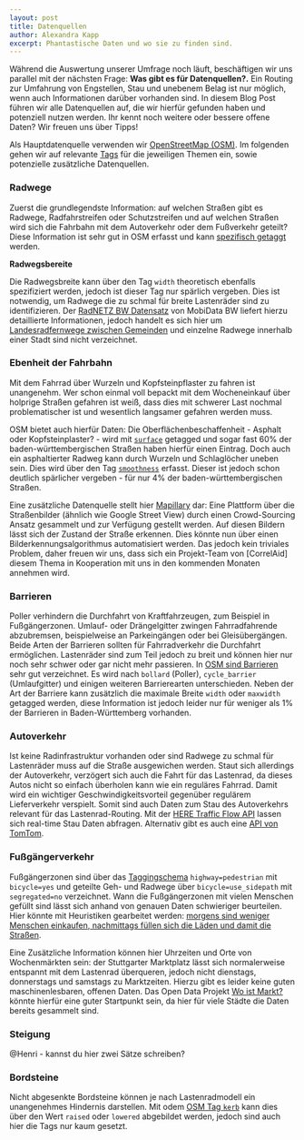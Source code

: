 ```yaml
---
layout: post
title: Datenquellen
author: Alexandra Kapp
excerpt: Phantastische Daten und wo sie zu finden sind.
---
```


Während die Auswertung unserer Umfrage noch läuft, beschäftigen wir uns parallel mit der nächsten Frage: **Was gibt es für Datenquellen?.** 
Ein Routing zur Umfahrung von Engstellen, Stau und unebenem Belag ist nur möglich, wenn auch Informationen darüber vorhanden sind. In diesem Blog Post führen wir alle Datenquellen auf, die wir hierfür gefunden haben und potenziell nutzen werden. 
Ihr kennt noch weitere oder bessere offene Daten? Wir freuen uns über Tipps!

Als Hauptdatenquelle verwenden wir [OpenStreetMap (OSM)](https://www.openstreetmap.de/). Im folgenden gehen wir auf relevante [Tags](https://wiki.openstreetmap.org/wiki/Tags) für die jeweiligen Themen ein, sowie potenzielle zusätzliche Datenquellen.

### Radwege

Zuerst die grundlegendste Information: auf welchen Straßen gibt es Radwege, Radfahrstreifen oder Schutzstreifen und auf welchen Straßen wird sich die Fahrbahn mit dem Autoverkehr oder dem Fußverkehr geteilt? Diese Information ist sehr gut in OSM erfasst und kann [spezifisch getaggt](https://wiki.openstreetmap.org/wiki/DE:Key:cycleway) werden.

**Radwegsbereite**

Die Radwegsbreite kann über den Tag `width` theoretisch ebenfalls spezifiziert werden, jedoch ist dieser Tag nur spärlich vergeben. Dies ist notwendig, um Radwege die zu schmal für breite Lastenräder sind zu identifizieren. 
Der [RadNETZ BW Datensatz](https://www.mobidata-bw.de/dataset/radnetz-bw) von MobiData BW liefert hierzu detaillierte Informationen, jedoch handelt es sich hier um [Landesradfernwege zwischen Gemeinden](https://www.aktivmobil-bw.de/radverkehr/radnetz/das-radnetz/) und einzelne Radwege innerhalb einer Stadt sind nicht verzeichnet.

### Ebenheit der Fahrbahn

Mit dem Fahrrad über Wurzeln und Kopfsteinpflaster zu fahren ist unangenehm. Wer schon einmal voll bepackt mit dem Wocheneinkauf über holprige Straßen gefahren ist weiß, dass dies mit schwerer Last nochmal problematischer ist und wesentlich langsamer gefahren werden muss.

OSM bietet auch hierfür Daten: Die Oberflächenbeschaffenheit - Asphalt oder Kopfsteinplaster? - wird mit [`surface`](https://wiki.openstreetmap.org/wiki/DE:Key:surface) getagged und sogar fast 60% der baden-württembergischen Straßen haben hierfür einen Eintrag. Doch auch ein asphaltierter Radweg kann durch Wurzeln und Schlaglöcher uneben sein. Dies wird über den Tag [`smoothness`](https://wiki.openstreetmap.org/wiki/DE:Key:smoothness) erfasst. Dieser ist jedoch schon deutlich spärlicher vergeben -  für nur 4% der baden-württembergischen Straßen.

Eine zusätzliche Datenquelle stellt hier [Mapillary](https://www.mapillary.com/) dar: Eine Plattform über die Straßenbilder (ähnlich wie Google Street View) durch einen Crowd-Sourcing Ansatz gesammelt und zur Verfügung gestellt werden. Auf diesen Bildern lässt sich der Zustand der Straße erkennen. Dies könnte nun über einen Bilderkennungsalgorithmus automatisiert werden. Das jedoch kein triviales Problem, daher freuen wir uns, dass sich ein Projekt-Team von [CorrelAid] diesem Thema in Kooperation mit uns in den kommenden Monaten annehmen wird.  

### Barrieren

Poller verhindern die Durchfahrt von Kraftfahrzeugen, zum Beispiel in Fußgängerzonen. Umlauf- oder Drängelgitter zwingen Fahrradfahrende abzubremsen, beispielweise an Parkeingängen oder bei Gleisübergängen. Beide Arten der Barrieren sollten für Fahrradverkehr die Durchfahrt ermöglichen. Lastenräder sind zum Teil jedoch zu breit und können hier nur noch sehr schwer oder gar nicht mehr passieren.
In [OSM sind Barrieren](https://wiki.openstreetmap.org/wiki/DE:Key:barrier) sehr gut verzeichnet. Es wird nach `bollard` (Poller), `cycle_barrier` (Umlaufgitter) und einigen weiteren Barrierearten unterschieden. Neben der Art der Barriere kann zusätzlich die maximale Breite `width` oder `maxwidth` getagged werden, diese Information ist jedoch leider nur für weniger als 1% der Barrieren in Baden-Württemberg vorhanden.

### Autoverkehr

Ist keine Radinfrastruktur vorhanden oder sind Radwege zu schmal für Lastenräder muss auf die Straße ausgewichen werden. Staut sich allerdings der Autoverkehr, verzögert sich auch die Fahrt für das Lastenrad, da dieses Autos nicht so einfach überholen kann wie ein reguläres Fahrrad. Damit wird ein wichtiger Geschwindigkeitsvorteil gegenüber regulärem Lieferverkehr verspielt. Somit sind auch Daten zum Stau des Autoverkehrs relevant für das Lastenrad-Routing.
Mit der [HERE Traffic Flow API](https://developer.here.com/documentation/traffic/dev_guide/topics_v6.1/example-flow.html) lassen sich real-time Stau Daten abfragen. 
Alternativ gibt es auch eine [API von TomTom](https://developer.here.com/documentation/traffic/dev_guide/topics_v6.1/example-flow.html).

### Fußgängerverkehr

Fußgängerzonen sind über das [Taggingschema](https://wiki.openstreetmap.org/wiki/DE:Bicycle/Radverkehrsanlagen_kartieren) `highway=pedestrian` mit `bicycle=yes` und geteilte Geh- und Radwege über `bicycle=use_sidepath` mit `segregated=no` verzeichnet. 
Wann die Fußgängerzonen mit vielen Menschen gefüllt sind lässt sich anhand von genauen Daten schwieriger beurteilen. Hier könnte mit Heuristiken gearbeitet werden: [morgens sind weniger Menschen einkaufen, nachmittags füllen sich die Läden und damit die Straßen](https://de.statista.com/infografik/7503/bestellzeiten-handel-e-commerce/).

Eine Zusätzliche Information können hier Uhrzeiten und Orte von Wochenmärkten sein: der Stuttgarter Marktplatz lässt sich normalerweise entspannt mit dem Lastenrad überqueren, jedoch nicht dienstags, donnerstags und samstags zu Marktzeiten. Hierzu gibt es leider keine guten maschinenlesbaren, offenen Daten. Das Open Data Projekt [Wo ist Markt?](https://wo-ist-markt.de/#stuttgart) könnte hierfür eine guter Startpunkt sein, da hier für viele Städte die Daten bereits gesammelt sind.

### Steigung

@Henri - kannst du hier zwei Sätze schreiben?

### Bordsteine

Nicht abgesenkte Bordsteine können je nach Lastenradmodell ein unangenehmes Hindernis darstellen. Mit odem [OSM Tag `kerb`](https://wiki.openstreetmap.org/wiki/Key:kerb) kann dies über den Wert `raised` oder `lowered` abgebildet werden, jedoch sind auch hier die Tags nur kaum gesetzt.